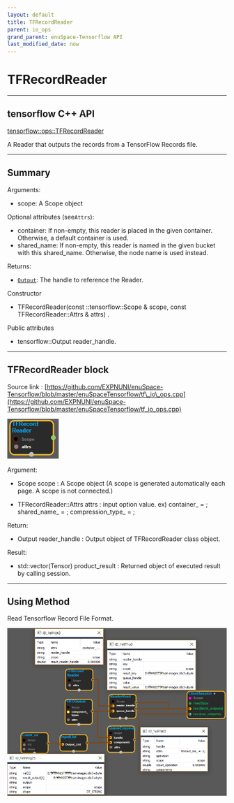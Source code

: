 ```yaml
--- 
layout: default 
title: TFRecordReader 
parent: io_ops 
grand_parent: enuSpace-Tensorflow API 
last_modified_date: now 
--- 
```


# TFRecordReader

---

## tensorflow C++ API

[tensorflow::ops::TFRecordReader](https://www.tensorflow.org/api_docs/cc/class/tensorflow/ops/t-f-record-reader)

A Reader that outputs the records from a TensorFlow Records file.

---

## Summary

Arguments:

* scope: A Scope object

Optional attributes \(see`Attrs`\):

* container: If non-empty, this reader is placed in the given container. Otherwise, a default container is used.
* shared\_name: If non-empty, this reader is named in the given bucket with this shared\_name. Otherwise, the node name is used instead.

Returns:

* [`Output`](https://www.tensorflow.org/api_docs/cc/class/tensorflow/output.html#classtensorflow_1_1_output): The handle to reference the Reader.

Constructor

* TFRecordReader\(const ::tensorflow::Scope & scope, const TFRecordReader::Attrs & attrs\) .

Public attributes

* tensorflow::Output reader\_handle.

---

## TFRecordReader block

Source link : [https://github.com/EXPNUNI/enuSpace-Tensorflow/blob/master/enuSpaceTensorflow/tf\_io\_ops.cpp](https://github.com/EXPNUNI/enuSpace-Tensorflow/blob/master/enuSpaceTensorflow/tf_io_ops.cpp)

![](../assets/io_TFRecordReader_Symbol.png)

Argument:

* Scope scope : A Scope object \(A scope is generated automatically each page. A scope is not connected.\)

* TFRecordReader::Attrs attrs : input option value. ex\)     container\_ = ;  shared\_name\_ = ;  compression\_type\_ = ;

Return:

* Output reader\_handle : Output object of TFRecordReader class object.

Result:

* std::vector\(Tensor\) product\_result : Returned object of executed result by calling session.

---

## Using Method

Read Tensorflow Record File Format.

![](../assets/io_TFRecordReader_Method.png)

